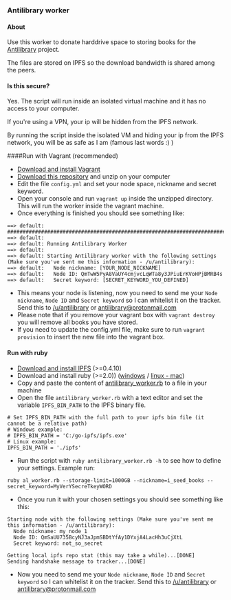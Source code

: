 ### Antilibrary worker


#### About

Use this worker to donate harddrive space to storing books for the [Antilibrary](https://www.reddit.com/r/antilibrary/comments/6ow6tq/antilibrary_faq/) project. 

The files are stored on IPFS so the download bandwidth is shared among the peers.

#### Is this secure?

Yes. The script will run inside an isolated virtual machine and it has no access to your computer.

If you're using a VPN, your ip will be hidden from the IPFS network.

By running the script inside the isolated VM and hiding your ip from the IPFS network, you will be as safe as I am (famous last words :) )

####Run with Vagrant (recommended)

- [Download and install Vagrant](https://www.vagrantup.com/downloads.html)
- [Download this repository](https://github.com/antilibrary/antilibrary_worker/archive/master.zip) and unzip on your computer
- Edit the file `config.yml` and set your node space, nickname and secret keyword.
- Open your console and run `vagrant up` inside the unzipped directory. This will run the worker inside the vagrant machine.
- Once everything is finished you should see something like:

```
==> default: #######################################################################
==> default:
==> default: Running Antilibrary Worker
==> default:
==> default: Starting Antilibrary worker with the following settings (Make sure you've sent me this information - /u/antilibrary):
==> default:   Node nickname: [YOUR_NODE_NICKNAME]
==> default:   Node ID: QmTwW5PyA8VaUY4cmjvcLqWTa8y3JPiuErKVoHPjBMRB4s
==> default:   Secret keyword: [SECRET_KEYWORD_YOU_DEFINED]
```

- This means your node is listening, now you need to send me your `Node nickname`, `Node ID` and `Secret keyword` so I can whitelist it on the tracker. Send this to [/u/antilibrary](https://www.reddit.com/user/antilibrary/) or antilibrary@protonmail.com
- Please note that if you remove your vagrant box with `vagrant destroy` you will remove all books you have stored.
- If you need to update the config.yml file, make sure to run `vagrant provision` to insert the new file into the vagrant box.

#### Run with ruby

- [Download and install IPFS](https://ipfs.io/docs/install/) (>=0.4.10)
- Download and install ruby (>=2.0)) ([windows](https://rubyinstaller.org/) / [linux - mac](https://www.ruby-lang.org/en/documentation/installation/))
- Copy and paste the content of [antilibrary_worker.rb](https://raw.githubusercontent.com/antilibrary/antilibrary_worker/master/antilibrary_worker.rb) to a file in your machine
- Open the file `antilibrary_worker.rb` with a text editor and set the variable `IPFS_BIN_PATH` to the IPFS binary file.

```
# Set IPFS_BIN_PATH with the full path to your ipfs bin file (it cannot be a relative path)
# Windows example: 
# IPFS_BIN_PATH = 'C:/go-ipfs/ipfs.exe'
# Linux example:
IPFS_BIN_PATH = './ipfs'
```

- Run the script with `ruby antilibrary_worker.rb -h` to see how to define your settings. Example run:

```
ruby al_worker.rb --storage-limit=1000GB --nickname=i_seed_books --secret_keyword=MyVerYSecreTkeyWORD
```

- Once you run it with your chosen settings you should see something like this:

```
Starting node with the following settings (Make sure you've sent me this information - /u/antilibrary):
  Node nickname: my_node_1
  Node ID: QmSaUU735BcyNJ3aJpmSBDtYfAy1DYxjA4LacHh3uCjXtL
  Secret keyword: not_so_secret

Getting local ipfs repo stat (this may take a while)...[DONE]
Sending handshake message to tracker...[DONE]
```

- Now you need to send me your `Node nickname`, `Node ID` and `Secret keyword` so I can whitelist it on the tracker. Send this to [/u/antilibrary](https://www.reddit.com/user/antilibrary/) or antilibrary@protonmail.com
